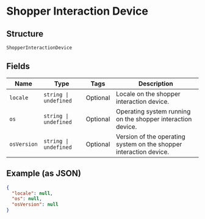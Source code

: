 
# Shopper Interaction Device

## Structure

`ShopperInteractionDevice`

## Fields

| Name | Type | Tags | Description |
|  --- | --- | --- | --- |
| `locale` | `string \| undefined` | Optional | Locale on the shopper interaction device. |
| `os` | `string \| undefined` | Optional | Operating system running on the shopper interaction device. |
| `osVersion` | `string \| undefined` | Optional | Version of the operating system on the shopper interaction device. |

## Example (as JSON)

```json
{
  "locale": null,
  "os": null,
  "osVersion": null
}
```

